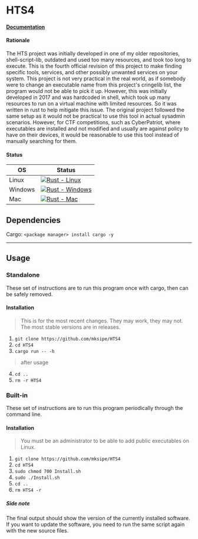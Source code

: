# HTS4

#### [Documentation](https://mksipe.github.io/mksipe/hts4/)

#### Rationale

The HTS project was initially developed in one of my older repositories, shell-script-lib, outdated and used too many resources, and took too long to execute. This is the fourth official revision of this project to make finding specific tools, services, and other possibly unwanted services on your system. This project is not very practical in the real world, as if somebody were to change an executable name from this project's cringelib list, the program would not be able to pick it up. However, this was initially developed in 2017 and was hardcoded in shell, which took up many resources to run on a virtual machine with limited resources. So it was written in rust to help mitigate this issue. The original project followed the same setup as it would not be practical to use this tool in actual sysadmin scenarios. However, for CTF competitions, such as CyberPatriot, where executables are installed and not modified and usually are against policy to have on their devices, it would be reasonable to use this tool instead of manually searching for them. 


#### Status
|OS|Status|
|-|-|
|Linux|[![Rust - Linux](https://github.com/mksipe/HTS4/actions/workflows/linrust.yml/badge.svg)](https://github.com/mksipe/HTS4/actions/workflows/linrust.yml)|
|Windows|[![Rust - Windows](https://github.com/mksipe/HTS4/actions/workflows/winrust.yml/badge.svg)](https://github.com/mksipe/HTS4/actions/workflows/winrust.yml)|
|Mac|[![Rust - Mac](https://github.com/mksipe/HTS4/actions/workflows/macrust.yml/badge.svg)](https://github.com/mksipe/HTS4/actions/workflows/macrust.yml)|

## Dependencies

Cargo: `<package manager> install cargo -y`

--- 

## Usage

### Standalone

These set of instructions are to run this program once with cargo, then can be safely removed. 

#### Installation

> This is for the most recent changes. They may work, they may not. The most stable versions are in releases.

1. `git clone https://github.com/mksipe/HTS4`
2. `cd HTS4`
3. `cargo run -- -h`
> after usage
4. `cd ..`
5. `rm -r HTS4`


### Built-in

These set of instructions are to run this program periodically through the command line.

#### Installation

> You must be an administrator to be able to add public executables on Linux.

1. `git clone https://github.com/mksipe/HTS4`
2. `cd HTS4`
3. `sudo chmod 700 Install.sh` 
4. `sudo ./Install.sh`
5. `cd .. `
6. `rm HTS4 -r  `


##### Side note

The final output should show the version of the currently installed software. If you want to update the software, you need to run the same script again with the new source files. 
